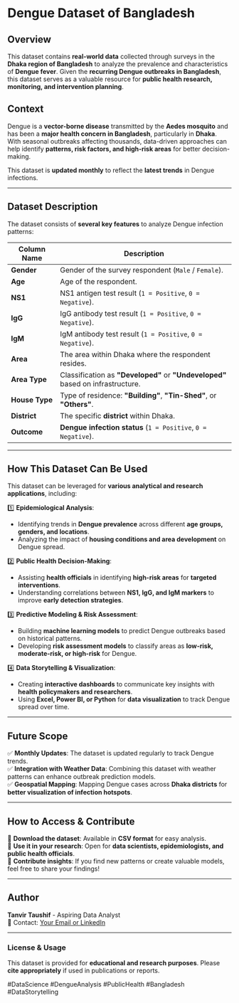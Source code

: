 # Dengue Dataset of Bangladesh  

## Overview  

This dataset contains **real-world data** collected through surveys in the **Dhaka region of Bangladesh** to analyze the prevalence and characteristics of **Dengue fever**. Given the **recurring Dengue outbreaks in Bangladesh**, this dataset serves as a valuable resource for **public health research, monitoring, and intervention planning**.  

## **Context**  

Dengue is a **vector-borne disease** transmitted by the **Aedes mosquito** and has been a **major health concern in Bangladesh**, particularly in **Dhaka**. With seasonal outbreaks affecting thousands, data-driven approaches can help identify **patterns, risk factors, and high-risk areas** for better decision-making.  

This dataset is **updated monthly** to reflect the **latest trends** in Dengue infections.  

---

## **Dataset Description**  

The dataset consists of **several key features** to analyze Dengue infection patterns:  

| Column Name  | Description  |
|-------------|--------------|
| **Gender**  | Gender of the survey respondent (`Male` / `Female`).  |
| **Age**  | Age of the respondent.  |
| **NS1**  | NS1 antigen test result (`1 = Positive`, `0 = Negative`).  |
| **IgG**  | IgG antibody test result (`1 = Positive`, `0 = Negative`).  |
| **IgM**  | IgM antibody test result (`1 = Positive`, `0 = Negative`).  |
| **Area**  | The area within Dhaka where the respondent resides.  |
| **Area Type**  | Classification as **"Developed"** or **"Undeveloped"** based on infrastructure.  |
| **House Type**  | Type of residence: **"Building"**, **"Tin-Shed"**, or **"Others"**.  |
| **District**  | The specific **district** within Dhaka.  |
| **Outcome**  | **Dengue infection status** (`1 = Positive`, `0 = Negative`).  |

---

## **How This Dataset Can Be Used**  

This dataset can be leveraged for **various analytical and research applications**, including:  

1️⃣ **Epidemiological Analysis**:  
   - Identifying trends in **Dengue prevalence** across different **age groups, genders, and locations**.  
   - Analyzing the impact of **housing conditions and area development** on Dengue spread.  

2️⃣ **Public Health Decision-Making**:  
   - Assisting **health officials** in identifying **high-risk areas** for **targeted interventions**.  
   - Understanding correlations between **NS1, IgG, and IgM markers** to improve **early detection strategies**.  

3️⃣ **Predictive Modeling & Risk Assessment**:  
   - Building **machine learning models** to predict Dengue outbreaks based on historical patterns.  
   - Developing **risk assessment models** to classify areas as **low-risk, moderate-risk, or high-risk** for Dengue.  

4️⃣ **Data Storytelling & Visualization**:  
   - Creating **interactive dashboards** to communicate key insights with **health policymakers and researchers**.  
   - Using **Excel, Power BI, or Python** for **data visualization** to track Dengue spread over time.  

---

## **Future Scope**  

✅ **Monthly Updates**: The dataset is updated regularly to track Dengue trends.  
✅ **Integration with Weather Data**: Combining this dataset with weather patterns can enhance outbreak prediction models.  
✅ **Geospatial Mapping**: Mapping Dengue cases across **Dhaka districts** for **better visualization of infection hotspots**.  

---

## **How to Access & Contribute**  

🔹 **Download the dataset**: Available in **CSV format** for easy analysis.  
🔹 **Use it in your research**: Open for **data scientists, epidemiologists, and public health officials**.  
🔹 **Contribute insights**: If you find new patterns or create valuable models, feel free to share your findings!  

---

## **Author**  

**Tanvir Taushif** - Aspiring Data Analyst  
📩 Contact: [Your Email or LinkedIn](your_linkedin_profile)  

---

### **License & Usage**  

This dataset is provided for **educational and research purposes**. Please **cite appropriately** if used in publications or reports.  

#DataScience #DengueAnalysis #PublicHealth #Bangladesh #DataStorytelling
